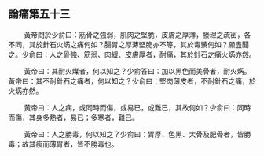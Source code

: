 ## 論痛第五十三

<p>&emsp;&emsp;
黃帝問於少俞曰：筋骨之強弱，肌肉之堅脆，皮膚之厚薄，腠理之疏密，各不同，其於針石火焫之痛何如？腸胃之厚薄堅脆亦不等，其於毒藥何如？願盡聞之。少俞曰：人之骨強、筋弱、肉緩、皮膚厚者，耐痛，其於針石之痛火焫亦然。
</p>
<p>&emsp;&emsp;
黃帝曰：其耐火煤者，何以知之？少俞答曰：加以黑色而美骨者，耐火焫。黃帝曰：其不耐針石之痛者，何以知之？少俞曰：堅肉薄皮者，不耐針石之痛，於火焫亦然。
</p>
<p>&emsp;&emsp;
黃帝曰：人之病，或同時而傷，或易已，或難已，其故何如？少俞曰：同時而傷，其身多熱者，易已；多寒者，難已。
</p>
<p>&emsp;&emsp;
黃帝曰：人之勝毒，何以知之？少俞曰：胃厚、色黑、大骨及肥骨者，皆勝毒；故其瘦而薄胃者，皆不勝毒也。
</p>